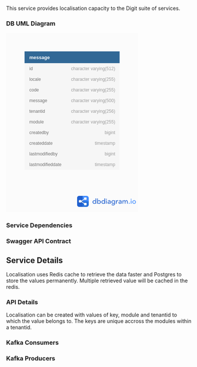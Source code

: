 
# <Localisation>

This service provides localisation capacity to the Digit suite of services.

### DB UML Diagram

![DB UML](./images/egov-localization.png)


### Service Dependencies



### Swagger API Contract




## Service Details

Localisation uses Redis cache to retrieve the data faster and Postgres to store the values permanently. Multiple retrieved value will be cached in the redis.

### API Details

Localisation can be created with values of key, module and tenantid to which the value belongs to. The keys are unique accross the modules within a tenantid.


### Kafka Consumers

### Kafka Producers
